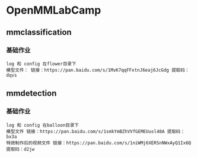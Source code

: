 # OpenMMLabCamp
 ## mmclassification
  ### 基础作业
    log 和 config 在flower目录下
    模型文件： 链接：https://pan.baidu.com/s/1MvK7qqFFxtnJ6eaj6JcGdg 提取码：dqvs
 ## mmdetection
 ### 基础作业
    log 和 config 在balloon目录下
    模型文件 链接：https://pan.baidu.com/s/1smkYmBZhVVfGEMEUusl48A 提取码：bx3a
    特效制作后的视频文件 链接：https://pan.baidu.com/s/1niWMj6XERSnNWxAyQ1Ix6Q 提取码：d2jw
